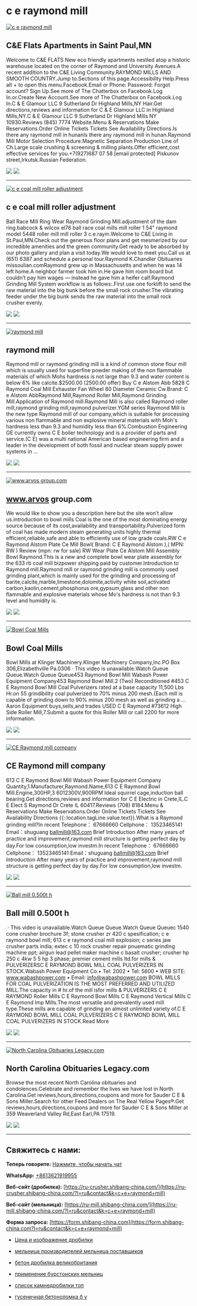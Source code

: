 # c e raymond mill

<a href="https://swt.shibang-china.com/?l=ru&img&k=c+e+raymond+mill" target="_blank">![c e raymond mill](http://static.shibang-china.com/all-800x300/1166.jpg)</a>

## C&amp;E Flats Apartments in Saint Paul,MN
Welcome to C&amp;E FLATS New eco friendly apartments nestled atop a historic warehouse located on the corner of Raymond and University Avenues.A recent addition to the C&amp;E Living Community.RAYMOND MILLS AND SMOOTH COUNTRY.Jump to.Sections of this page.Accessibility Help.Press alt + to open this menu.Facebook.Email or Phone: Password: Forgot account? Sign Up.See more of The Chatterbox on Facebook.Log In.or.Create New Account.See more of The Chatterbox on Facebook.Log In.C &amp; E Glamour LLC 9 Sutherland Dr Highland Mills,NY Hair.Get directions,reviews and information for C &amp; E Glamour LLC in Highland Mills,NY.C &amp; E Glamour LLC 9 Sutherland Dr Highland Mills NY 10930.Reviews (845) 7774 Website.Menu &amp; Reservations Make Reservations.Order Online Tickets Tickets See Availability Directions.Is there any raymond mill in hunanIs there any raymond mill in hunan.Raymond Mill Motor Selection Procedure.Magnetic Separation Production Line of Ch.Large scale crushing &amp; screening &amp; milling plants.Offer efficient,cost effective services for you.+7(927)687 07 58 [email protected] Piskunov street,Irkutsk.Russian Federation.


<a href="https://whatsapp.shibangsoft.com/WhatsApp.php" target="_blank" title="WhatsApp">![](http://static.shibang-china.com/icon/whatsapp.png)</a> <a href="https://swt.shibang-china.com/?l=ru&icon&k=c+e+raymond+mill" target="_blank">![](http://static.shibang-china.com/icon/chat-ru.png)</a>

---

<a href="https://swt.shibang-china.com/?l=ru&img&k=c+e+raymond+mill" target="_blank">![c e coal mill roller adjustment](http://static.shibang-china.com/all-800x300/747.jpg)</a>

## c e coal mill roller adjustment
Ball Race Mill Ring Wear Raymond Grinding Mill.adjustment of the dam ring.babcock &amp; wilcox el76 ball race coal mills mill roller 1 54&quot; raymond model 5448 roller mill mill roller 3 c.e.raym.Welcome to C&amp;E Living in St.Paul,MN.Check out the generous floor plans and get mesmerized by our incredible amenities and the green community.Get ready to be absorbed by our photo gallery and plan a visit today.We would love to meet you.Call us at (651) 6387 and schedule a personal tour.Raymond K.Chandler Obituaries missoulian.comRaymond grew up in Massachusetts and when he was 14 left home.A neighbor farmer took him in.He gave him room board but couldn’t pay him wages — instead he gave him a heifer calf.Raymond Grinding Mill System workflow is as follows:.First use one forklift to send the raw material into the big bunk before the small rock crusher.The vibrating feeder under the big bunk sends the raw material into the small rock crusher evenly.


<a href="https://whatsapp.shibangsoft.com/WhatsApp.php" target="_blank" title="WhatsApp">![](http://static.shibang-china.com/icon/whatsapp.png)</a> <a href="https://swt.shibang-china.com/?l=ru&icon&k=c+e+raymond+mill" target="_blank">![](http://static.shibang-china.com/icon/chat-ru.png)</a>

---

<a href="https://swt.shibang-china.com/?l=ru&img&k=c+e+raymond+mill" target="_blank">![raymond mill](http://static.shibang-china.com/all-800x300/1232.jpg)</a>

## raymond mill
Raymond mill or raymond grinding mill is a kind of common stone flour mill which is usually used for superfine powder making of the non flammable materials of which Mohs hardness is not large than 9.3 and water content is below 6% like calcite.$2500.00 (2500.00 offer) Buy C e Alstom Abb 5828 C Raymond Coal Mill Exhauster Fan Wheel 80 Diameter Ceramic Cw.Brand: C e Alstom AbbRaymond Mill,Raymond Roller Mill,Raymond Grinding Mill.Application of Raymond mill.Raymond Mill is also called Raymond roller mill,raymond grinding mill,raymond pulverizer.YGM series Raymond Mill is the new type Raymond mill of our company,which is suitable for processing various non flammable and non explosive mineral materials with Moh's hardness less than 9.3 and humidity less than 6%.Combustion Engineering GE currently owns C E boiler technology and is a provider of parts and service.(C E) was a multi national American based engineering firm and a leader in the development of both fossil and nuclear steam supply power systems in …


<a href="https://whatsapp.shibangsoft.com/WhatsApp.php" target="_blank" title="WhatsApp">![](http://static.shibang-china.com/icon/whatsapp.png)</a> <a href="https://swt.shibang-china.com/?l=ru&icon&k=c+e+raymond+mill" target="_blank">![](http://static.shibang-china.com/icon/chat-ru.png)</a>

---

<a href="https://swt.shibang-china.com/?l=ru&img&k=c+e+raymond+mill" target="_blank">![www.arvos group.com](http://static.shibang-china.com/all-800x300/748.jpg)</a>

## www.arvos group.com
We would like to show you a description here but the site won’t allow us.introduction to bowl mills Coal is the one of the most dominating energy source because of its cost,availability and transportability.Pulverized form of coal has made modern steam generating units highly thermal efficient,reliable,safe and able to efficiently use of low grade coals.RW C e Raymond Alstom Plate Ce Mill Bowl( Brand: C E Raymond Alstom ),( MPN: RW ) Review (mpn: rw for sale) RW Wear Plate Ce Alstom Mill Assembly Bowl Raymond.This is a new and complete bowl wear plate assembly for the 633 rb coal mill bizpower shipping paid by customer.Introduction to Raymond mill.Raymond mill or raymond grinding mill is commonly used grinding plant,which is mainly used for the grinding and processing of barite,calcite,marble,limestone,dolomite,activity white soil,activated carbon,kaolin,cement,phosphorus ore,gypsum,glass and other non flammable and explosive materials whose Mo's hardness is not than 9.3 level and humidity is.


<a href="https://whatsapp.shibangsoft.com/WhatsApp.php" target="_blank" title="WhatsApp">![](http://static.shibang-china.com/icon/whatsapp.png)</a> <a href="https://swt.shibang-china.com/?l=ru&icon&k=c+e+raymond+mill" target="_blank">![](http://static.shibang-china.com/icon/chat-ru.png)</a>

---

<a href="https://swt.shibang-china.com/?l=ru&img&k=c+e+raymond+mill" target="_blank">![Bowl Coal Mills](http://static.shibang-china.com/all-800x300/1402.jpg)</a>

## Bowl Coal Mills
Bowl Mills at Klinger Machinery.Klinger Machinery Company,Inc.PO Box 306,Elizabethville Pa.0306&nbsp;&#0183;&#32;This video is unavailable.Watch Queue Queue.Watch Queue Queue453 Raymond Bowl Mill Wabash Power Equipment Company453 Raymond Bowl Mill.2 (Two) Reconditioned #453 C E Raymond Bowl Mill Coal Pulverizers rated at a base capacity 11,500 Lbs Hr.on 55 grindibility coal pulverized to 70% minus 200 mesh.(Each mill is capable of grinding down to 90% minus 200 mesh as well as grinding a …Aaron Equipment buys,sells,and trades USED C E Raymond #73612 High Side Roller Mill,7.Submit a quote for this Roller Mill or call 2200 for more information.


<a href="https://whatsapp.shibangsoft.com/WhatsApp.php" target="_blank" title="WhatsApp">![](http://static.shibang-china.com/icon/whatsapp.png)</a> <a href="https://swt.shibang-china.com/?l=ru&icon&k=c+e+raymond+mill" target="_blank">![](http://static.shibang-china.com/icon/chat-ru.png)</a>

---

<a href="https://swt.shibang-china.com/?l=ru&img&k=c+e+raymond+mill" target="_blank">![CE Raymond mill company](http://static.shibang-china.com/all-800x300/168.jpg)</a>

## CE Raymond mill company
613 C E Raymond Bowl Mill Wabash Power Equipment Company Quantity,1.Manufacturer,Raymond.Name,613 C E Raymond Bowl Mill.Engine,300HP,3 6012300V,900RPM Ideal squirrel cage,induction ball bearing.Get directions,reviews and information for C E Electric in Crete,IL.C E Elect S Raymond Dr Crete IL 60417.Reviews (708) 8184.Menu &amp; Reservations Make Reservations.Order Online Tickets Tickets See Availability Directions {{::location.tagLine.value.text}}.What is a Raymond grinding mill?In recent Telephone： 67666660 Cellphone： 13523465141 Email：shuguang ballmill@163.com Brief Introduction After many years of practice and improvement,raymond mill structure is getting perfect day by day.For low consumption,low investm.In recent Telephone： 67666660 Cellphone： 13523465141 Email：shuguang ballmill@163.com Brief Introduction After many years of practice and improvement,raymond mill structure is getting perfect day by day.For low consumption,low investm.


<a href="https://whatsapp.shibangsoft.com/WhatsApp.php" target="_blank" title="WhatsApp">![](http://static.shibang-china.com/icon/whatsapp.png)</a> <a href="https://swt.shibang-china.com/?l=ru&icon&k=c+e+raymond+mill" target="_blank">![](http://static.shibang-china.com/icon/chat-ru.png)</a>

---

<a href="https://swt.shibang-china.com/?l=ru&img&k=c+e+raymond+mill" target="_blank">![Ball mill 0.500t h](http://static.shibang-china.com/all-800x300/241.jpg)</a>

## Ball mill 0.500t h
&nbsp;&#0183;&#32;This video is unavailable.Watch Queue Queue.Watch Queue Queuec 1540 cone crusher brochure 3f; stone crusher zr 420 c spesification; c e raymond bowl mill; 613 c e raymond coal mill explosion; c series jaw crusher parts india; extec c 10 rock crusher repair pnuematic grinding machine ppt; airgun lead pellet maker machine c basalt crusher; crusher hp 250 c 4kw 5 5 hp 3 phase; premier cement mills ltd.for mills &amp; PULVERIZERSC E RAYMOND BOWL MILL COAL PULVERIZERS IN STOCK.Wabash Power Equipment Co.• Tel: 2002 • Tel: 5600 • WEB SITE: www.wabashpower.com • Email: info@wabashpower.com BOWL MILLS FOR COAL PULVERIZATION IS THE MOST PREFERRED AND UTILIZED MILL.The capacity in # hr.of the mill isfor mills &amp; PULVERIZERS C E RAYMOND Roller Mills C E Raymond Bowl Mills C E Raymond Vertical Mills C E Raymond Imp Mills.The most versatile and prevalently used mill type.These mills are capable of grinding an almost unlimited variety of.C E RAYMOND BOWL MILL COAL PULVERIZERS C E RAYMOND BOWL MILL COAL PULVERIZERS IN STOCK.Read More


<a href="https://whatsapp.shibangsoft.com/WhatsApp.php" target="_blank" title="WhatsApp">![](http://static.shibang-china.com/icon/whatsapp.png)</a> <a href="https://swt.shibang-china.com/?l=ru&icon&k=c+e+raymond+mill" target="_blank">![](http://static.shibang-china.com/icon/chat-ru.png)</a>

---

<a href="https://swt.shibang-china.com/?l=ru&img&k=c+e+raymond+mill" target="_blank">![North Carolina Obituaries Legacy.com](http://static.shibang-china.com/all-800x300/1459.jpg)</a>

## North Carolina Obituaries Legacy.com
Browse the most recent North Carolina obituaries and condolences.Celebrate and remember the lives we have lost in North Carolina.Get reviews,hours,directions,coupons and more for Sauder C E &amp; Sons Miller.Search for other Feed Dealers on The Real Yellow Pages&#174;.Get reviews,hours,directions,coupons and more for Sauder C E &amp; Sons Miller at 359 Weaverland Valley Rd,East Earl,PA 17519.

<a href="https://whatsapp.shibangsoft.com/WhatsApp.php" target="_blank" title="WhatsApp">![](http://static.shibang-china.com/icon/whatsapp.png)</a> <a href="https://swt.shibang-china.com/?l=ru&icon&k=c+e+raymond+mill" target="_blank">![](http://static.shibang-china.com/icon/chat-ru.png)</a>

---
## Свяжитесь с нами:

**Теперь говорите:** [Нажмите, чтобы начать чат](https://swt.shibang-china.com?l=ru&contact&k=c+e+raymond+mill)

**WhatsApp:**  [+8613621919955](https://whatsapp.shibangsoft.com/WhatsApp.php)

**Веб-сайт (дробилка):** [https://ru-crusher.shibang-china.com/](https://ru-crusher.shibang-china.com/?l=ru&contact&k=c+e+raymond+mill)

**Веб-сайт (мельница):** [https://ru-mill.shibang-china.com/](https://ru-mill.shibang-china.com/?l=ru&contact&k=c+e+raymond+mill)

**Форма запроса:** [https://form.shibang-china.com](https://form.shibang-china.com?l=ru&contact&k=c+e+raymond+mill)

* [Цена и изображение дробилки](../124/%D0%A6%D0%B5%D0%BD%D0%B0%20%D0%B8%20%D0%B8%D0%B7%D0%BE%D0%B1%D1%80%D0%B0%D0%B6%D0%B5%D0%BD%D0%B8%D0%B5%20%D0%B4%D1%80%D0%BE%D0%B1%D0%B8%D0%BB%D0%BA%D0%B8.md)

* [мельница производителей мельница поставщиков](../123/%D0%BC%D0%B5%D0%BB%D1%8C%D0%BD%D0%B8%D1%86%D0%B0%20%D0%BF%D1%80%D0%BE%D0%B8%D0%B7%D0%B2%D0%BE%D0%B4%D0%B8%D1%82%D0%B5%D0%BB%D0%B5%D0%B9%20%D0%BC%D0%B5%D0%BB%D1%8C%D0%BD%D0%B8%D1%86%D0%B0%20%D0%BF%D0%BE%D1%81%D1%82%D0%B0%D0%B2%D1%89%D0%B8%D0%BA%D0%BE%D0%B2.md)

* [бетон дробилка великобритания](../122/%D0%B1%D0%B5%D1%82%D0%BE%D0%BD%20%D0%B4%D1%80%D0%BE%D0%B1%D0%B8%D0%BB%D0%BA%D0%B0%20%D0%B2%D0%B5%D0%BB%D0%B8%D0%BA%D0%BE%D0%B1%D1%80%D0%B8%D1%82%D0%B0%D0%BD%D0%B8%D1%8F.md)

* [применение бурстонских мельниц](../121/%D0%BF%D1%80%D0%B8%D0%BC%D0%B5%D0%BD%D0%B5%D0%BD%D0%B8%D0%B5%20%D0%B1%D1%83%D1%80%D1%81%D1%82%D0%BE%D0%BD%D1%81%D0%BA%D0%B8%D1%85%20%D0%BC%D0%B5%D0%BB%D1%8C%D0%BD%D0%B8%D1%86.md)

* [список камнедробилки топ](../124/%D1%81%D0%BF%D0%B8%D1%81%D0%BE%D0%BA%20%D0%BA%D0%B0%D0%BC%D0%BD%D0%B5%D0%B4%D1%80%D0%BE%D0%B1%D0%B8%D0%BB%D0%BA%D0%B8%20%D1%82%D0%BE%D0%BF.md)

* [гусеничная бетоноломка б  у](../121/%D0%B3%D1%83%D1%81%D0%B5%D0%BD%D0%B8%D1%87%D0%BD%D0%B0%D1%8F%20%D0%B1%D0%B5%D1%82%D0%BE%D0%BD%D0%BE%D0%BB%D0%BE%D0%BC%D0%BA%D0%B0%20%D0%B1%20%20%D1%83.md)